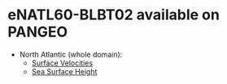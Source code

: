 # eNATL60-BLBT02 available on PANGEO


  - North Atlantic (whole domain):
    - [Surface Velocities](../items/eNATL60-BLBT02-SSU-SSV.md)
    - [Sea Surface Height](../items/eNATL60-BLBT02-SSH.md)                                    
